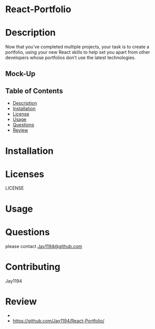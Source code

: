 # React-Portfolio



# Description

Now that you’ve completed multiple projects, your task is to create a portfolio, using your new React skills to help set you apart from other developers whose portfolios don’t use the latest technologies.

## Mock-Up





## Table of Contents
  * [Description](#description)
  * [Installation](#installation)
  * [License](#license)
  * [Usage](#usage)   
  * [Questions](#Questions)
  * [Review](#Review)

  


# Installation


# Licenses
LICENSE

# Usage


# Questions
please contact Jay1194@github.com

# Contributing
Jay1194


# Review

* 
* https://github.com/Jay1194/React-Portfolio/


